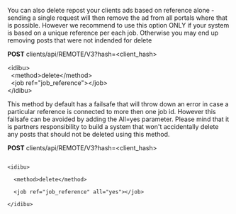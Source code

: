 You can also delete repost your clients ads based on reference alone - sending a single request will then remove the ad from all portals where that is possible. However we recommend to use this option ONLY if your system is based on a unique reference per each job. Otherwise you may end up removing posts that were not indended for delete

**POST** clients/api/REMOTE/V3?hash=&lt;client_hash&gt;

&lt;idibu&gt;<br>
&nbsp;&nbsp;&lt;method&gt;delete&lt;/method&gt;<br>
&nbsp;&nbsp;&lt;job ref=&quot;job_reference&quot;&gt;&lt;/job&gt;<br>
&lt;/idibu&gt;<br>

This method by default has a failsafe that will throw down an error in case a particular reference is connected to more then one job id. However this failsafe can be avoided by adding the All=yes parameter. Please mind that it is partners responsibility to build a system that won't accidentally delete any posts that should not be deleted using this method.

**POST** clients/api/REMOTE/V3?hash=&lt;client_hash&gt;

<code>
&lt;idibu&gt;<br>
&nbsp;&nbsp;&lt;method&gt;delete&lt;/method&gt;<br>
&nbsp;&nbsp;&lt;job ref=&quot;job_reference&quot; all=&quot;yes&quot;&gt;&lt;/job&gt;<br>
&lt;/idibu&gt;
</code>

